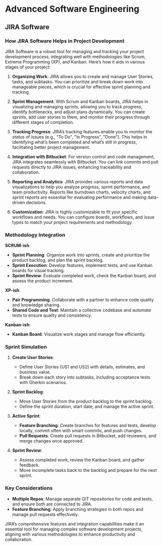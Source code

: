 # Advanced Software Engineering

## JIRA Software

### How JIRA Software Helps in Project Development

JIRA Software is a robust tool for managing and tracking your project development process, integrating well with methodologies like Scrum, Extreme Programming (XP), and Kanban. Here’s how it aids in various stages of your project:

1. **Organizing Work**: JIRA allows you to create and manage User Stories, tasks, and subtasks. You can prioritize and break down work into manageable pieces, which is crucial for effective sprint planning and tracking.

2. **Sprint Management**: With Scrum and Kanban boards, JIRA helps in visualizing and managing sprints, allowing you to track progress, identify bottlenecks, and adjust plans dynamically. You can create sprints, add user stories to them, and monitor their progress through different stages of completion.

3. **Tracking Progress**: JIRA’s tracking features enable you to monitor the status of issues (e.g., "To Do", "In Progress", "Done"). This helps in identifying what’s been completed and what’s still in progress, facilitating better project management.

4. **Integration with Bitbucket**: For version control and code management, JIRA integrates seamlessly with Bitbucket. You can link commits and pull requests directly to JIRA issues, enhancing traceability and collaboration.

5. **Reporting and Analytics**: JIRA provides various reports and data visualizations to help you analyze progress, sprint performance, and team productivity. Reports like burndown charts, velocity charts, and sprint reports are essential for evaluating performance and making data-driven decisions.

6. **Customization**: JIRA is highly customizable to fit your specific workflows and needs. You can configure boards, workflows, and issue types to match your project requirements and methodology.

### Methodology Integration

**SCRUM-ish**:

- **Sprint Planning**: Organize work into sprints, create and prioritize the product backlog, and plan the sprint backlog.
- **Sprint Execution**: Develop features, implement tests, and use Kanban boards for visual tracking.
- **Sprint Review**: Evaluate completed work, check the Kanban board, and assess the product increment.

**XP-ish**:

- **Pair Programming**: Collaborate with a partner to enhance code quality and knowledge sharing.
- **Shared Code and Test**: Maintain a collective codebase and automate tests to ensure quality and consistency.

**Kanban-ish**:

- **Kanban Board**: Visualize work stages and manage flow efficiently.

### Sprint Simulation

1. **Create User Stories**:
   - Define User Stories (US1 and US2) with details, estimates, and business value.
   - Break down each story into subtasks, including acceptance tests with Gherkin scenarios.

2. **Sprint Backlog**:
   - Move User Stories from the product backlog to the sprint backlog.
   - Define the sprint duration, start date, and manage the active sprint.

3. **Active Sprint**:
   - **Feature Branching**: Create branches for features and tests, develop locally, commit often with smart commits, and push changes.
   - **Pull Requests**: Create pull requests in Bitbucket, add reviewers, and merge changes once approved.

4. **Sprint Review**:
   - Assess completed work, review the Kanban board, and gather feedback.
   - Move incomplete tasks back to the backlog and prepare for the next sprint.

### Key Considerations

- **Multiple Repos**: Manage separate GIT repositories for code and tests, and ensure both are connected to JIRA.
- **Feature Branching**: Apply branching strategies in both repos and manage pull requests effectively.

JIRA’s comprehensive features and integration capabilities make it an essential tool for managing complex software development projects, aligning with various methodologies to enhance productivity and collaboration.
